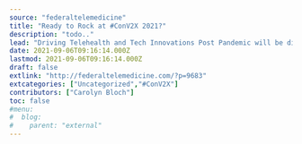```yaml
---
source: "federaltelemedicine"
title: "Ready to Rock at #ConV2X 2021?"
description: "todo.."
lead: "Driving Telehealth and Tech Innovations Post Pandemic will be discussed in depth at the Virtual 5th Annual ConVerge2Xcelerate (#ConV2X) 2021) coming November 9-11, 2021. #ConV2X 2021 is the highly acclaimed health tech modernization symposium catalyzing C-Suite global market executives. The focus will center on health policy, telehealth, and blockchain and edge technology in healthcare. It []"
date: 2021-09-06T09:16:14.000Z
lastmod: 2021-09-06T09:16:14.000Z
draft: false
extlink: "http://federaltelemedicine.com/?p=9683"
extcategories: ["Uncategorized","#ConV2X"]
contributors: ["Carolyn Bloch"]
toc: false
#menu:
#  blog:
#    parent: "external"
---
```

